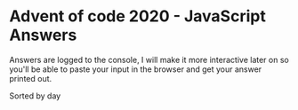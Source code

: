 # Advent of code 2020 - JavaScript Answers

Answers are logged to the console, I will make it more interactive later on so you'll be able to paste your input in the browser and get your answer printed out.

Sorted by day